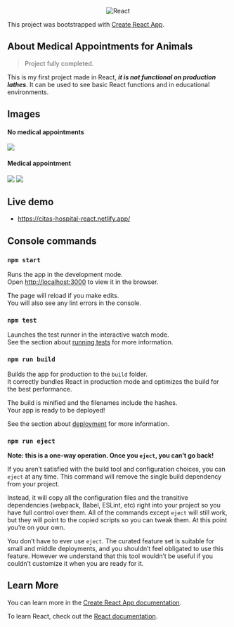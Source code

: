 <p align="center">
<img src="https://i.ibb.co/pPYfKM0/React.png" alt="React" border="0">
<p>

This project was bootstrapped with [Create React App](https://github.com/facebook/create-react-app).



## About Medical Appointments for Animals

>Project fully completed.

This is my first project made in React, ***it is not functional on production lathes***. It can be used to see basic React functions and in educational environments.



## Images

#### No medical appointments

<img src=https://i.ibb.co/18msjPS/sincitas.png>



#### Medical appointment

<img src=https://i.ibb.co/f4Jv7DF/cita1.png>
<img src=https://i.ibb.co/92V131x/cita2.png>





## Live demo

* https://citas-hospital-react.netlify.app/




## Console commands


### `npm start`

Runs the app in the development mode.<br />
Open [http://localhost:3000](http://localhost:3000) to view it in the browser.

The page will reload if you make edits.<br />
You will also see any lint errors in the console.

### `npm test`

Launches the test runner in the interactive watch mode.<br />
See the section about [running tests](https://facebook.github.io/create-react-app/docs/running-tests) for more information.

### `npm run build`

Builds the app for production to the `build` folder.<br />
It correctly bundles React in production mode and optimizes the build for the best performance.

The build is minified and the filenames include the hashes.<br />
Your app is ready to be deployed!

See the section about [deployment](https://facebook.github.io/create-react-app/docs/deployment) for more information.

### `npm run eject`

**Note: this is a one-way operation. Once you `eject`, you can’t go back!**

If you aren’t satisfied with the build tool and configuration choices, you can `eject` at any time. This command will remove the single build dependency from your project.

Instead, it will copy all the configuration files and the transitive dependencies (webpack, Babel, ESLint, etc) right into your project so you have full control over them. All of the commands except `eject` will still work, but they will point to the copied scripts so you can tweak them. At this point you’re on your own.

You don’t have to ever use `eject`. The curated feature set is suitable for small and middle deployments, and you shouldn’t feel obligated to use this feature. However we understand that this tool wouldn’t be useful if you couldn’t customize it when you are ready for it.

## Learn More

You can learn more in the [Create React App documentation](https://facebook.github.io/create-react-app/docs/getting-started).

To learn React, check out the [React documentation](https://reactjs.org/).
